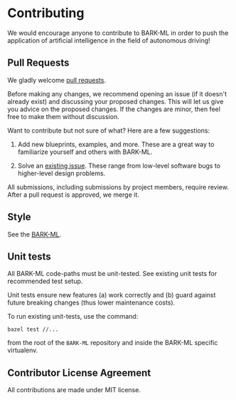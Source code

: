 # Contributing

We would encourage anyone to contribute to BARK-ML in order to push the application of artificial intelligence in the field of autonomous driving!

## Pull Requests

We gladly welcome [pull requests](
https://help.github.com/articles/about-pull-requests/).

Before making any changes, we recommend opening an issue (if it
doesn't already exist) and discussing your proposed changes. This will
let us give you advice on the proposed changes. If the changes are
minor, then feel free to make them without discussion.

Want to contribute but not sure of what? Here are a few suggestions:

1. Add new blueprints, examples, and more. These are a great way to familiarize
   yourself and others with BARK-ML.


2. Solve an [existing issue](https://github.com/bark-simulator/bark-ml/issues).
   These range from low-level software bugs to higher-level design problems.

All submissions, including submissions by project members, require review. After
a pull request is approved, we merge it.
## Style

See the [BARK-ML](STYLE_GUIDE.md).

## Unit tests

All BARK-ML code-paths must be unit-tested. See existing unit tests for
recommended test setup.

Unit tests ensure new features (a) work correctly and (b) guard against future
breaking changes (thus lower maintenance costs).

To run existing unit-tests, use the command:


```shell
bazel test //...
```

from the root of the `BARK-ML` repository and inside the BARK-ML specific virtualenv.


## Contributor License Agreement

All contributions are made under MIT license.
